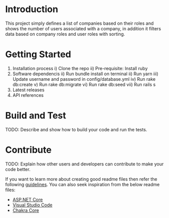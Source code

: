 # Introduction 
This project simply defines a list of companies based on their roles and shows the number of users associated with a company, in addition it filters data based on company roles and user roles with sorting.

# Getting Started
1.	Installation process
    i) Clone the repo
    ii) Pre-requisite: Install ruby
2.	Software dependencis
    ii) Run bundle install on terminal
    ii) Run yarn
    iii) Update username and password in config/database.yml
    iv) Run rake db:create
    v) Run rake db:migrate
    vi) Run rake db:seed
    vii) Run rails s
3.	Latest releases
4.	API references

# Build and Test
TODO: Describe and show how to build your code and run the tests. 

# Contribute
TODO: Explain how other users and developers can contribute to make your code better. 

If you want to learn more about creating good readme files then refer the following [guidelines](https://www.visualstudio.com/en-us/docs/git/create-a-readme). You can also seek inspiration from the below readme files:
- [ASP.NET Core](https://github.com/aspnet/Home)
- [Visual Studio Code](https://github.com/Microsoft/vscode)
- [Chakra Core](https://github.com/Microsoft/ChakraCore)

